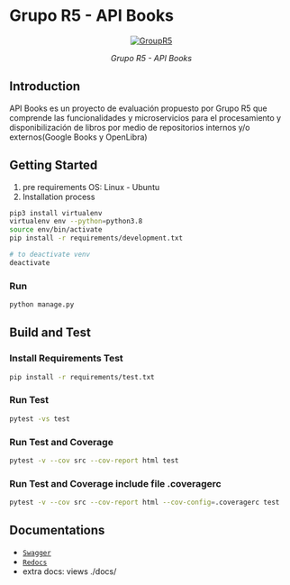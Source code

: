 # Grupo R5 - API Books

<p align="center">
  <a href="https://www.grupor5.com"><img src="https://user-images.githubusercontent.com/34389493/150956700-2e070ea3-8d05-4e6a-bda5-972f2a431dfb.png" alt="GroupR5"></a>
</p>
<p align="center">
    <em>Grupo R5 - API Books</em>
</p>


## Introduction
API Books es un proyecto de evaluación propuesto por Grupo R5 que comprende las funcionalidades y microservicios para el procesamiento y disponibilización de libros por medio de repositorios internos y/o externos(Google Books y OpenLibra)

## Getting Started
1. pre requirements
  OS: Linux - Ubuntu <optional>
3.	Installation process
```bash
pip3 install virtualenv
virtualenv env --python=python3.8
source env/bin/activate
pip install -r requirements/development.txt

# to deactivate venv
deactivate
```
### Run

```bash
python manage.py
```

## Build and Test
### Install Requirements Test
```bash
pip install -r requirements/test.txt
```
### Run Test
```bash
pytest -vs test
```
### Run Test and Coverage
```bash
pytest -v --cov src --cov-report html test
```
### Run Test and Coverage include file .coveragerc
```bash
pytest -v --cov src --cov-report html --cov-config=.coveragerc test
```

## Documentations
- [`Swagger`](http://localhost:5000/docs)
- [`Redocs`](http://localhost:5000/redoc)
- extra docs: views ./docs/
